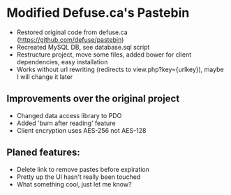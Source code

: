 Modified Defuse.ca's Pastebin
=============================


- Restored original code from defuse.ca (https://github.com/defuse/pastebin)
- Recreated MySQL DB, see database.sql script
- Restructure project, move some files, added bower for client dependencies, easy installation
- Works without url rewriting (redirects to view.php?key={urlkey}), maybe I will change it later

Improvements over the original project
--------------------------------------
- Changed data access library to PDO
- Added 'burn after reading' feature
- Client encryption uses AES-256 not AES-128


Planed features:
----------------
- Delete link to remove pastes before expiration
- Pretty up the UI hasn't really been touched
- What something cool, just let me know?